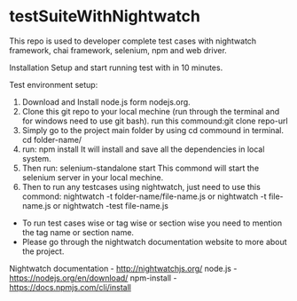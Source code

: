 # testSuiteWithNightwatch
This repo is used to developer complete test cases with nightwatch framework, chai framework, selenium, npm and web driver.


Installation Setup and start running test with in 10 minutes.

Test environment setup:
1. Download and Install node.js form nodejs.org.
2. Clone this git repo to your local mechine (run through the terminal and for windows need to use git bash).
  run this commound:git clone repo-url
3. Simply go to the project main folder by using cd commound in terminal.
  cd folder-name/
4. run: npm install
 It will install and save all the dependencies in local system.
 5. Then run: selenium-standalone start
 This commond will start the selenium server in your local mechine.
 6. Then to run any testcases using nightwatch, just need to use this commond:
  nightwatch -t folder-name/file-name.js
  or
  nightwatch -t file-name.js
  or 
  nightwatch -test file-name.js
  
  - To run test cases wise or tag wise or section wise you need to mention the tag name or section name.
  - Please go through the nightwatch documentation website to more about the project.
  
Nightwatch documentation - http://nightwatchjs.org/
node.js  - https://nodejs.org/en/download/
npm-install - https://docs.npmjs.com/cli/install
